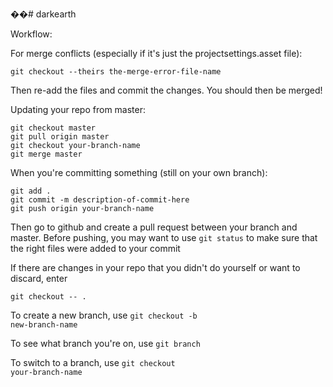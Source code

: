 ��# darkearth

Workflow:

For merge conflicts (especially if it's just the projectsettings.asset file):
    
    git checkout --theirs the-merge-error-file-name

Then re-add the files and commit the changes. You should then be merged!

Updating your repo from master:

    git checkout master
    git pull origin master
    git checkout your-branch-name
    git merge master
  
When you're committing something (still on your own branch):

    git add .
    git commit -m description-of-commit-here
    git push origin your-branch-name
  
Then go to github and create a pull request between your branch and master. Before pushing, you may want to use <code>git status</code> to make sure that the right files were added to your commit

If there are changes in your repo that you didn't do yourself or want to discard, enter
    
    git checkout -- .

To create a new branch, use <code>git checkout -b new-branch-name</code>

To see what branch you're on, use <code>git branch</code>

To switch to a branch, use <code>git checkout your-branch-name</code>
